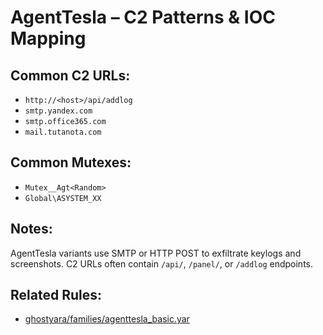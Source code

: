 # AgentTesla – C2 Patterns & IOC Mapping

## Common C2 URLs:
- `http://<host>/api/addlog`
- `smtp.yandex.com`
- `smtp.office365.com`
- `mail.tutanota.com`

## Common Mutexes:
- `Mutex__Agt<Random>`
- `Global\ASYSTEM_XX`

## Notes:
AgentTesla variants use SMTP or HTTP POST to exfiltrate keylogs and screenshots. C2 URLs often contain `/api/`, `/panel/`, or `/addlog` endpoints.

## Related Rules:
- [ghostyara/families/agenttesla_basic.yar](https://github.com/Sab0x1D/ghostyara/blob/main/families/agent_tesla_basic.yar)

